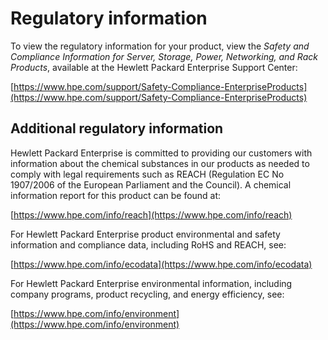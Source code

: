 # <a name="GUID-C32D1F35-3CEE-4CDB-95E2-821DC58C3D1B"/> Regulatory information

To view the regulatory information for your product, view the *Safety and Compliance Information for Server, Storage, Power, Networking, and Rack Products*, available at the Hewlett Packard Enterprise Support Center:

[https://www.hpe.com/support/Safety-Compliance-EnterpriseProducts](https://www.hpe.com/support/Safety-Compliance-EnterpriseProducts) 

## <a name="SECTION_CFFD9E0F65C74BBFA4628A0AEA0069D9"/> Additional regulatory information

Hewlett Packard Enterprise is committed to providing our customers with information about the chemical substances in our products as needed to comply with legal requirements such as REACH \(Regulation EC No 1907/2006 of the European Parliament and the Council\). A chemical information report for this product can be found at:

[https://www.hpe.com/info/reach](https://www.hpe.com/info/reach) 

For Hewlett Packard Enterprise product environmental and safety information and compliance data, including RoHS and REACH, see:

[https://www.hpe.com/info/ecodata](https://www.hpe.com/info/ecodata) 

For Hewlett Packard Enterprise environmental information, including company programs, product recycling, and energy efficiency, see:

[https://www.hpe.com/info/environment](https://www.hpe.com/info/environment) 

